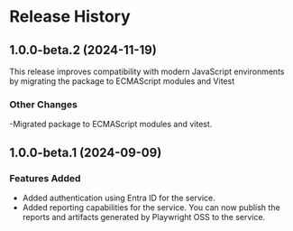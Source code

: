 # Release History

## 1.0.0-beta.2 (2024-11-19)

This release improves compatibility with modern JavaScript environments by migrating the package to ECMAScript modules and Vitest

### Other Changes

-Migrated package to ECMAScript modules and vitest.

## 1.0.0-beta.1 (2024-09-09)

### Features Added

- Added authentication using Entra ID for the service.
- Added reporting capabilities for the service. You can now publish the reports and artifacts generated by Playwright OSS to the service.
